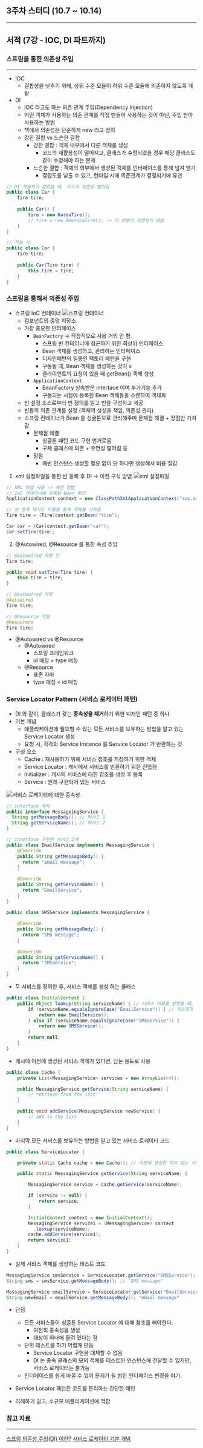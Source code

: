 ## 3주차 스터디 (10.7 ~ 10.14)

---
## 서적 (7강 - IOC, DI 파트까지)

### 스프링을 통한 의존성 주입

---
- IOC
  - 결합성을 낮추기 위해, 상위 수준 모듈이 하위 수준 모듈에 의존하지 않도록 개발
- DI
  - IOC 라고도 하는 의존 관계 주입(Dependency Injection)
  - 어떤 객체가 사용하는 의존 관계를 직접 만들어 사용하는 것이 아닌, 주입 받아 사용하는 방법
  - 책에서 의존성은 단순하게 new 라고 정의
  - 강한 결합 vs 느슨한 결합
    - 강한 결합 : 객체 내부에서 다른 객체를 생성
      - 코드의 재활용성이 떨어지고, 클래스가 수정되었을 경우 해당 클래스도 같이 수정해야 하는 문제
    - 느슨한 결합 : 객체의 외부에서 생성된 객체를 인터페이스를 통해 넘겨 받기
      - 결합도를 낮출 수 있고, 런타임 시에 의존관계가 결정되기에 유연

```java
// DI 적용하지 않았을 때, 코드의 유연성 떨어짐
public class Car {
    Tire tire;
    
    public Car() {
        tire = new KoreaTire();
        // tire = new AmericaTire(); -> 이 부분이 유연하지 않음
    }
}

// 적용 시
public class Car {
    Tire tire;
    
    public Car(Tire tire) {
        this.tire = tire;
    }
}

```

### 스프링을 통해서 의존성 주입

- 스프링 IoC 컨테이너
![스프링 컨테이너](./img/3주차/스프링_컨테이너.png)
  - 컴포넌트의 중앙 저장소
  - 가장 중요한 인터페이스
    - `BeanFactory` -> 직접적으로 사용 거의 안 함.
      - 스프링 빈 컨테이너에 접근하기 위한 최상위 인터페이스
      - Bean 객체를 생성하고, 관리하는 인터페이스
      - 디자인패턴의 일종인 팩토리 패턴을 구현
      - 구동될 때, Bean 객체를 생성하는 것이 x
      - 클라이언트의 요청이 있을 때 getBean() 객체 생성
    - `ApplicationContext`
      - BeanFactory 상속받은 interface 이며 부가기능 추가
      - 구동되는 시점에 등록된 Bean 객체들을 스캔하여 객체화
  - 빈 설정 소스로부터 빈 정의를 읽고 빈을 구성하고 제공
  - 빈들의 의존 관계를 설정 (객체의 생성을 책임, 의존성 관리)
  - 스프링 컨테이너가 Bean 을 싱글톤으로 관리해주며 문제점 해결 + 장점만 가져감
    - 문제점 해결
      - 싱글톤 패턴 코드 구현 번거로움
      - 구체 클래스에 의존 + 유연성 떨어짐 등
    - 장점
      - 매번 인스턴스 생성할 필요 없이 단 하나만 생성해서 비용 절감
  
1. xml 설정파일을 통한 빈 등록 후 DI -> 이전 구식 방법
![xml 설정파일](./img/3주차/xml코드.png)
```java
// XML 파일 사용 -> 예전 방법
// IoC 컨테이너에 등록된 Bean 확인
ApplicationContext context = new ClassPathXmlApplicationContext("xxx.xml", Driver.class);

// 빈 등록 메서드 이름을 통해 객체를 가져옴
Tire tire = (Tire)context.getBean("tire");

Car car = (Car)context.getBean("car");
car.setTire(tire);

```

2. @Autowired, @Resource 를 통한 속성 주입
```java
// @Autowired 적용 전
Tire tire;

public void setTire(Tire tire) {
    this.tire = tire;
}

// @Autowired 적용
@Autowired
Tire tire;

// @Resource 적용
@Resourece
Tire tire;
```

- @Autowired vs @Resource
  - @Autowired
    - 스프링 프레임워크
    - id 매칭 < type 매칭
  - @Resource
    - 표준 자바
    - type 매칭 < id 매칭 

### Service Locator Pattern (서비스 로케이터 패턴)

- DI 와 같이, 클래스가 갖는 <b>종속성을 제거</b>하기 위한 디자인 패턴 중 하나
- 기본 개념 
  - 애플리케이션에 필요할 수 있는 모든 서비스를 보유하는 방법을 알고 있는 Service Locator 생성
  - 요청 시, 각각의 Service Instance 를 Service Locator 가 반환하는 것
- 구성 요소
  - Cache : 재사용하기 위해 서비스 참조를 저장하기 위한 객체
  - Service Locator : 캐시에서 서비스를 반환하기 위한 진입점
  - Initializer : 캐시의 서비스에 대한 참조를 생성 후 등록
  - Service : 원래 구현되어 있는 서비스

  
![서비스 로케이터에 대한 종속성](./img/3주차/서비스_로케이터에_대한_종속성.png)
```java
// interface 제작
public interface MessageingService {
  String getMessageBody(); // 메서드 1
  String getServiceName(); // 메서드 2
}
```
```java
// interface 구현한 서비스 2개
public class EmailService implements MessagingService {
    @Override
    public String getMessageBody() {
      return "email message";
    }
  
    @Override
    public String getServiceName() {
      return "EmailService";
    }
}

public class SMSService implements MessagingService {
    
    @Override
    public String getMessageBody() {
      return "SMS message";
    }
  
    @Override
    public String getServiceName() {
      return "SMSService";
    }
}
```
- 두 서비스를 정의한 후, 서비스 객체를 생성 하는 클래스
```java
public class InitialContext {
    public Object lookup(String serviceName) { // 서비스 이름을 받았을 때, 일치하는 서비스 객체 생성
        if (serviceName.equalsIgnoreCase("EmailService")) { // 대소문자 구분 x
            return new EmailService();
        } else if (serviceName.equalsIgnoreCase("SMSService")) {
            return new SMSService();
        }
        return null;
    }
}
```
- 캐시에 이전에 생성된 서비스 객체가 있다면, 담는 용도로 사용
```java
public class Cache {
    private List<MessagingService> services = new ArrayList<>();

    public MessagingService getService(String serviceName) {
        // retrieve from the list
    }

    public void addService(MessagingService newService) {
        // add to the list
    }
}

```
- 마지막 모든 서비스를 보유하는 방법을 알고 있는 서비스 로케이터 코드
```java
public class ServiceLocator {

    private static Cache cache = new Cache(); // 이전에 생성한 적이 있는 서비스 담는 객체

    public static MessagingService getService(String serviceName) { 

        MessagingService service = cache.getService(serviceName);

        if (service != null) {
            return service;
        }

        InitialContext context = new InitialContext(); 
        MessagingService service1 = (MessagingService) context
          .lookup(serviceName);
        cache.addService(service1);
        return service1;
    }
}
```

- 실제 서비스 객체를 생성하는 테스트 코드
```java
MessagingService smsService = ServiceLocator.getService("SMSService"); // 처음으로 서비스를 가져오면, 새 인스턴스 생성 후 반환
String sms = smsService.getMessageBody(); // "SMS message"

MessagingService emailService = ServiceLocator.getService("EmailService");
String newEmail = emailService.getMessageBody(); "email message"
```

- 단점
  - 모든 서비스들이 싱글톤 Service Locator 에 대해 참조를 해야한다.
    - 여전히 종속성을 생성
    - 대상이 하나에 몰려 있다는 점
  - 단위 테스트를 하기 어렵게 만듬
    - Service Locator 구현을 대체할 수 없음 
    - DI 는 종속 클래스의 모의 객체를 테스트된 인스턴스에 전달할 수 있지만, 서비스 로케이터는 불가능
  - 인터페이스를 쉽게 바꿀 수 있어 문제가 될 법한 인터페이스 변경을 야기.

- Service Locator 패턴은 코드를 분리하는 간단한 패턴
- 이해하기 쉽고, 소규모 애플리케이션에 적합
### 참고 자료

---
[스프링 의존성 주입(DI) 이란?](https://devlog-wjdrbs96.tistory.com/165)
[서비스 로케이터 기본 개념](https://martinfowler.com/articles/injection.html#UsingAServiceLocator)